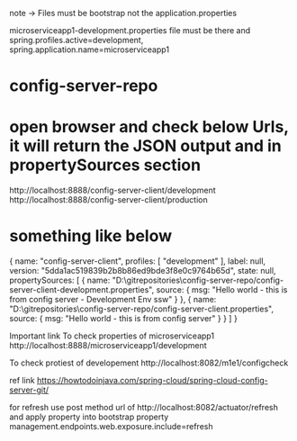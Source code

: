 note -> Files must be bootstrap not the application.properties

microserviceapp1-development.properties file must be there and spring.profiles.active=development, spring.application.name=microserviceapp1

# config-server-repo
# open browser and check below Urls, it will return the JSON output and in propertySources section
http://localhost:8888/config-server-client/development
http://localhost:8888/config-server-client/production

# something like below
{
name: "config-server-client",
profiles: [
"development"
],
label: null,
version: "5dda1ac519839b2b8b86ed9bde3f8e0c9764b65d",
state: null,
propertySources: [
{
name: "D:\gitrepositories\config-server-repo/config-server-client-development.properties",
source: {
msg: "Hello world - this is from config server - Development Env ssw"
}
},
{
name: "D:\gitrepositories\config-server-repo/config-server-client.properties",
source: {
msg: "Hello world - this is from config server"
}
}
]
}


Important link
To check properties of microserviceapp1
http://localhost:8888/microserviceapp1/development

To check protiest of developement
http://localhost:8082/m1e1/configcheck

ref link
https://howtodoinjava.com/spring-cloud/spring-cloud-config-server-git/


for refresh
use post method url of http://localhost:8082/actuator/refresh
and apply property into bootstrap property
management.endpoints.web.exposure.include=refresh
